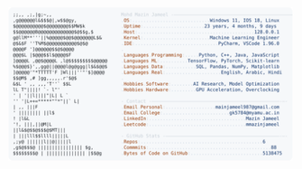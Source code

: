 <picture>
  <source srcset="https://raw.githubusercontent.com/mmazinjameel/mmazinjameel/main/dark_mode.svg?v=1741939968" media="(prefers-color-scheme: dark)">
  <img src="https://raw.githubusercontent.com/mmazinjameel/mmazinjameel/main/light_mode.svg?v=1741939968">
</picture>
